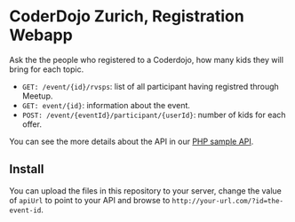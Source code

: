 # CoderDojo Zurich, Registration Webapp

Ask the the people who registered to a Coderdojo, how many kids they will bring for each topic.

- `GET: /event/{id}/rvsps`: list of all participant having registred through Meetup.
- `GET: event/{id}`: information about the event.
- `POST: /event/{eventId}/participant/{userId}`: number of kids for each offer.

You can see the more details about the API in our [PHP sample API](https://github.com/aoloe/php-coderdojozh-registration-api).

## Install

You can upload the files in this repository to your server, change  the value of `apiUrl` to point to your API and browse to `http://your-url.com/?id=the-event-id`.
